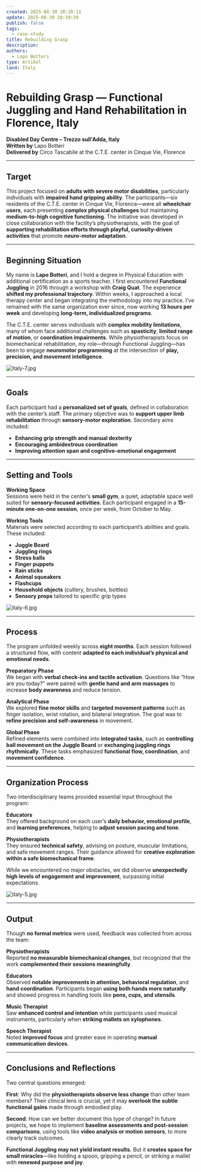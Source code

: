 ```yaml
---
created: 2025-08-30 20:20:11
update: 2025-08-30 20:39:39
publish: false
tags:
  - case-study
title: Rebuilding Grasp
description:
authors:
  - Lapo Botteri
type: Artikel
land: Italy
---
```


# **Rebuilding Grasp — Functional Juggling and Hand Rehabilitation in Florence, Italy**

**Disabled Day Centre – Trezzo sull'Adda, Italy**  
 **Written by** Lapo Botteri  
 **Delivered by** Circo Tascabile at the C.T.E. center in Cinque Vie, Florence

---

## **Target**  
 This project focused on **adults with severe motor disabilities**, particularly individuals with **impaired hand gripping ability**. The participants—six residents of the C.T.E. center in Cinque Vie, Florence—were all **wheelchair users**, each presenting **complex physical challenges** but maintaining **medium-to-high cognitive functioning**. The initiative was developed in close collaboration with the facility’s physiotherapists, with the goal of **supporting rehabilitation efforts through playful, curiosity-driven activities** that promote **neuro-motor adaptation**.

---

## **Beginning Situation**  
 My name is **Lapo Botteri**, and I hold a degree in Physical Education with additional certification as a sports teacher. I first encountered **Functional Juggling** in 2016 through a workshop with **Craig Quat**. The experience **shifted my professional trajectory**. Within weeks, I approached a local therapy center and began integrating the methodology into my practice. I’ve remained with the same organization ever since, now working **13 hours per week** and developing **long-term, individualized programs**.

The C.T.E. center serves individuals with **complex mobility limitations**, many of whom face additional challenges such as **spasticity**, **limited range of motion**, or **coordination impairments**. While physiotherapists focus on biomechanical rehabilitation, my role—through Functional Juggling—has been to engage **neuromotor programming** at the intersection of **play, precision, and movement intelligence**.

![italy-7.jpg](img/italy-7.jpg)

---

## **Goals**  
 Each participant had a **personalized set of goals**, defined in collaboration with the center’s staff. The primary objective was to **support upper limb rehabilitation** through **sensory-motor exploration**. Secondary aims included:

* **Enhancing grip strength and manual dexterity**
* **Encouraging ambidextrous coordination**
* **Improving attention span and cognitive-emotional engagement**

---

## **Setting and Tools**  
 **Working Space**  
 Sessions were held in the center’s **small gym**, a quiet, adaptable space well suited for **sensory-focused activities**. Each participant engaged in a **15-minute one-on-one session**, once per week, from October to May.

**Working Tools**  
 Materials were selected according to each participant’s abilities and goals. These included:

* **Juggle Board**
* **Juggling rings**
* **Stress balls**
* **Finger puppets**
* **Rain sticks**
* **Animal squeakers**
* **Flashcups**
* **Household objects** (cutlery, brushes, bottles)
* **Sensory props** tailored to specific grip types

![italy-6.jpg](img/italy-6.jpg)

---

## **Process**  
 The program unfolded weekly across **eight months**. Each session followed a structured flow, with content **adapted to each individual’s physical and emotional needs**.

**Preparatory Phase**  
 We began with **verbal check-ins and tactile activation**. Questions like “How are you today?” were paired with **gentle hand and arm massages** to increase **body awareness** and reduce tension.

**Analytical Phase**  
 We explored **fine motor skills** and **targeted movement patterns** such as finger isolation, wrist rotation, and bilateral integration. The goal was to **refine precision and self-awareness** in movement.

**Global Phase**  
 Refined elements were combined into **integrated tasks**, such as **controlling ball movement on the Juggle Board** or **exchanging juggling rings rhythmically**. These tasks emphasized **functional flow, coordination**, and **movement confidence**.

---

## **Organization Process**  
 Two interdisciplinary teams provided essential input throughout the program:

**Educators**  
 They offered background on each user’s **daily behavior, emotional profile**, and **learning preferences**, helping to **adjust session pacing and tone**.

**Physiotherapists**  
 They ensured **technical safety**, advising on posture, muscular limitations, and safe movement ranges. Their guidance allowed for **creative exploration within a safe biomechanical frame**.

While we encountered no major obstacles, we did observe **unexpectedly high levels of engagement and improvement**, surpassing initial expectations.

![italy-5.jpg](img/italy-5.jpg)

---

## **Output**  
Though **no formal metrics** were used, feedback was collected from across the team:

**Physiotherapists**  
 Reported **no measurable biomechanical changes**, but recognized that the work **complemented their sessions meaningfully**.

**Educators**  
 Observed **notable improvements in attention, behavioral regulation**, and **hand coordination**. Participants began **using both hands more naturally** and showed progress in handling tools like **pens, cups, and utensils**.

**Music Therapist**  
 Saw **enhanced control and intention** while participants used musical instruments, particularly when **striking mallets on xylophones**.

**Speech Therapist**  
 Noted **improved focus** and greater ease in operating **manual communication devices**.

---

## **Conclusions and Reflections**  
 Two central questions emerged:

**First**: Why did the **physiotherapists observe less change** than other team members? Their clinical lens is crucial, yet it may **overlook the subtle functional gains** made through embodied play.

**Second**: How can we better document this type of change? In future projects, we hope to implement **baseline assessments and post-session comparisons**, using tools like **video analysis or motion sensors**, to more clearly track outcomes.

**Functional Juggling may not yield instant results.** But it **creates space for small miracles**—like holding a spoon, gripping a pencil, or striking a mallet with **renewed purpose and joy**.

